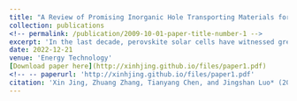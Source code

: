 ```yaml
---
title: "A Review of Promising Inorganic Hole Transporting Materials for Perovskite Solar Cells"
collection: publications
<!-- permalink: /publication/2009-10-01-paper-title-number-1 -->
excerpt: 'In the last decade, perovskite solar cells have witnessed great progress with a certified photoelectric conversion efficiency of 25.7%, which is comparable to single-crystal silicon solar cells, but the stability issue still restricts commercialization. As a solution to stability improvement, inorganic hole transport materials (HTMs) are widely studied due to their excellent stability compared to traditional organic HTMs, as well as low fabrication cost and high conductivity. Herein, the intrinsic properties of widely studied inorganic p-type materials for HTMs, their fabrication methods, and the progress that has been made with them are summarized. In addition, the cost of various inorganic HTMs is also discussed.'
date: 2022-12-21
venue: 'Energy Technology'
[Download paper here](http://xinhjing.github.io/files/paper1.pdf)
<!-- -- paperurl: 'http://xinhjing.github.io/files/paper1.pdf' 
citation: 'Xin Jing, Zhuang Zhang, Tianyang Chen, and Jingshan Luo* (2023) . &quot;A Review of Promising Inorganic Hole Transporting Materials for Perovskite Solar Cells, Energy Technology.&quot; <i>Energy Technology</i>. 11: 2201005.' -->
---
```

<!-- This paper is about the number 1. The number 2 is left for future work. -->



<!-- Recommended citation: Your Name, You. (2009). "Paper Title Number 1." <i>Journal 1</i>. 1(1). -->

